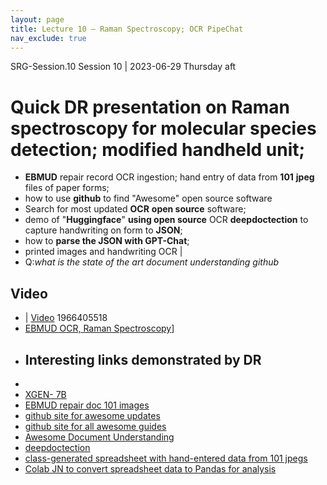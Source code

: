 ```yaml
---
layout: page
title: Lecture 10 – Raman Spectroscopy; OCR PipeChat
nav_exclude: true
---
```



SRG-Session.10
Session 10             | 2023-06-29  Thursday aft  

# Quick DR presentation on **Raman spectroscopy** for molecular species detection; modified handheld unit;


- **EBMUD** repair record OCR ingestion; hand entry of data from **101** **jpeg** files of paper forms; 
- how to use **github** to find "Awesome" open source software
- Search for most updated **OCR** **open source** software; 
- demo of "**Huggingface**" **using open source** OCR **deepdoctection** to capture handwriting on form to **JSON**; 
- how to **parse the JSON with GPT-Chat**; 
- printed images and handwriting OCR | 
- Q:*what is the state of the art document understanding github*                 
## Video
-  | [Video](https://drive.google.com/file/d/17UAAejpC6UsNPgYNvPNcbEbS8Yudc_2k/view?usp=drive_link)                          1966405518   
-  [EBMUD OCR, Raman Spectroscopy](https://drive.google.com/drive/folders/1IUOBbCfl2HsKGniaVF2HilEFED4WyRyS?usp=sharing)]               
- 
    ## Interesting links demonstrated by DR
- 
- [XGEN- 7B](https://blog.salesforceairesearch.com/xgen/)   
- [EBMUD repair doc 101 images](https://drive.google.com/drive/folders/1bkW2XY0_veuZM12vgPMyJSrZNmPv-AMb)   
-  [github site for awesome updates](https://github.com/sindresorhus/awesome)
- [github site for all awesome guides](https://github.com/topics/awesome_)   
- [Awesome Document Understanding](https://github.com/tstanislawek/awesome-document-understanding)  
-  [deepdoctection](https://github.com/deepdoctection/deepdoctection) 
-  [class-generated spreadsheet with hand-entered data from 101 jpegs](https://docs.google.com/spreadsheets/d/14rNhHoEGMhANVVEiGzwZWz5qZa_qlRiQLAWFZzAKOmg/edit?usp=share_link) 
-  [Colab JN to convert spreadsheet data to Pandas for analysis ](https://colab.research.google.com/drive/10gNpvHvvnrk8AF27eSoc6zgDYenyUShI#scrollTo=T7O5Qno4zN1E)
